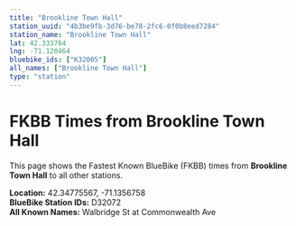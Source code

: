 ```yaml
---
title: "Brookline Town Hall"
station_uuid: "4b3be9fb-3d76-be78-2fc6-0f0b8eed7284"
station_name: "Brookline Town Hall"
lat: 42.333764
lng: -71.120464
bluebike_ids: ["K32005"]
all_names: ["Brookline Town Hall"]
type: "station"
---
```


# FKBB Times from Brookline Town Hall

This page shows the Fastest Known BlueBike (FKBB) times from **Brookline Town Hall** to all other stations.

**Location:** 42.34775567, -71.1356758  
**BlueBike Station IDs:** D32072  
**All Known Names:** Walbridge St at Commonwealth Ave

